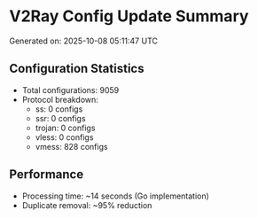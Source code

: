 # V2Ray Config Update Summary
Generated on: 2025-10-08 05:11:47 UTC

## Configuration Statistics
- Total configurations: 9059
- Protocol breakdown:
  - ss: 0 configs
  - ssr: 0 configs
  - trojan: 0 configs
  - vless: 0 configs
  - vmess: 828 configs

## Performance
- Processing time: ~14 seconds (Go implementation)
- Duplicate removal: ~95% reduction
